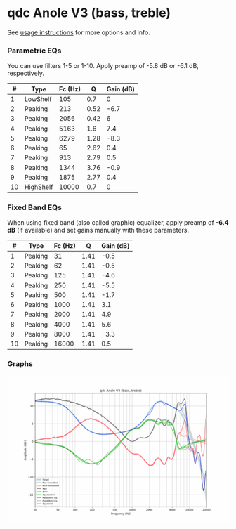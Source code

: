 # qdc Anole V3 (bass, treble)
See [usage instructions](https://github.com/jaakkopasanen/AutoEq#usage) for more options and info.

### Parametric EQs
You can use filters 1-5 or 1-10. Apply preamp of -5.8 dB or -6.1 dB, respectively.

|   # | Type      |   Fc (Hz) |    Q |   Gain (dB) |
|-----|-----------|-----------|------|-------------|
|   1 | LowShelf  |       105 | 0.7  |         0   |
|   2 | Peaking   |       213 | 0.52 |        -6.7 |
|   3 | Peaking   |      2056 | 0.42 |         6   |
|   4 | Peaking   |      5163 | 1.6  |         7.4 |
|   5 | Peaking   |      6279 | 1.28 |        -8.3 |
|   6 | Peaking   |        65 | 2.62 |         0.4 |
|   7 | Peaking   |       913 | 2.79 |         0.5 |
|   8 | Peaking   |      1344 | 3.76 |        -0.9 |
|   9 | Peaking   |      1875 | 2.77 |         0.4 |
|  10 | HighShelf |     10000 | 0.7  |         0   |

### Fixed Band EQs
When using fixed band (also called graphic) equalizer, apply preamp of **-6.4 dB** (if available) and set gains manually with these parameters.

|   # | Type    |   Fc (Hz) |    Q |   Gain (dB) |
|-----|---------|-----------|------|-------------|
|   1 | Peaking |        31 | 1.41 |        -0.5 |
|   2 | Peaking |        62 | 1.41 |        -0.5 |
|   3 | Peaking |       125 | 1.41 |        -4.6 |
|   4 | Peaking |       250 | 1.41 |        -5.5 |
|   5 | Peaking |       500 | 1.41 |        -1.7 |
|   6 | Peaking |      1000 | 1.41 |         3.1 |
|   7 | Peaking |      2000 | 1.41 |         4.9 |
|   8 | Peaking |      4000 | 1.41 |         5.6 |
|   9 | Peaking |      8000 | 1.41 |        -3.3 |
|  10 | Peaking |     16000 | 1.41 |         0.5 |

### Graphs
![](./qdc%20Anole%20V3%20(bass,%20treble).png)
